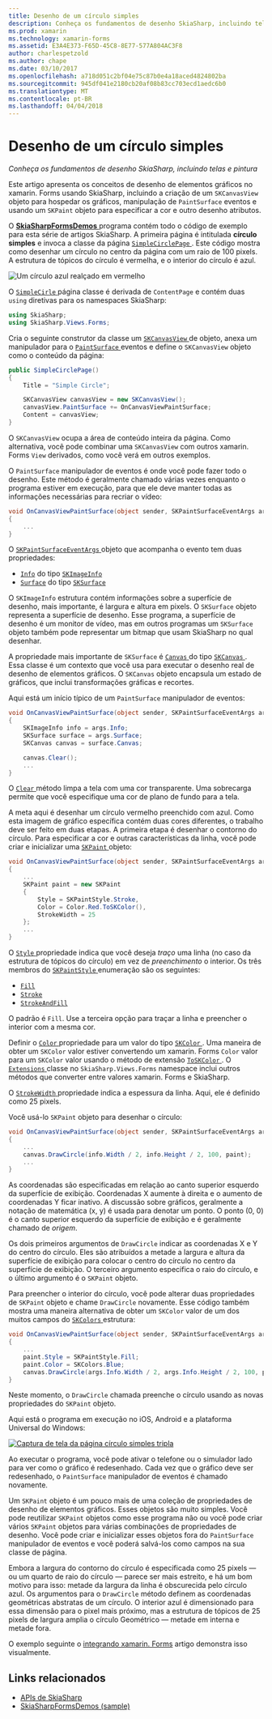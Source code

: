 ```yaml
---
title: Desenho de um círculo simples
description: Conheça os fundamentos de desenho SkiaSharp, incluindo telas e pintura
ms.prod: xamarin
ms.technology: xamarin-forms
ms.assetid: E3A4E373-F65D-45C8-8E77-577A804AC3F8
author: charlespetzold
ms.author: chape
ms.date: 03/10/2017
ms.openlocfilehash: a718d051c2bf04e75c87b0e4a18aced4824802ba
ms.sourcegitcommit: 945df041e2180cb20af08b83cc703ecd1aedc6b0
ms.translationtype: MT
ms.contentlocale: pt-BR
ms.lasthandoff: 04/04/2018
---
```

# <a name="drawing-a-simple-circle"></a>Desenho de um círculo simples

_Conheça os fundamentos de desenho SkiaSharp, incluindo telas e pintura_

Este artigo apresenta os conceitos de desenho de elementos gráficos no xamarin. Forms usando SkiaSharp, incluindo a criação de um `SKCanvasView` objeto para hospedar os gráficos, manipulação de `PaintSurface` eventos e usando um `SKPaint` objeto para especificar a cor e outro desenho atributos.

O [ **SkiaSharpFormsDemos** ](https://developer.xamarin.com/samples/xamarin-forms/SkiaSharpForms/Demos/) programa contém todo o código de exemplo para esta série de artigos SkiaSharp. A primeira página é intitulada **círculo simples** e invoca a classe da página [ `SimpleCirclePage` ](https://github.com/xamarin/xamarin-forms-samples/blob/master/SkiaSharpForms/SkiaSharpFormsDemos/SkiaSharpFormsDemos/SkiaSharpFormsDemos/Basics/SimpleCirclePage.cs). Este código mostra como desenhar um círculo no centro da página com um raio de 100 pixels. A estrutura de tópicos do círculo é vermelha, e o interior do círculo é azul.

![](circle-images/circleexample.png "Um círculo azul realçado em vermelho")

O [ `SimpleCirle` ](https://github.com/xamarin/xamarin-forms-samples/blob/master/SkiaSharpForms/SkiaSharpFormsDemos/SkiaSharpFormsDemos/SkiaSharpFormsDemos/Basics/SimpleCirclePage.cs) página classe é derivada de `ContentPage` e contém duas `using` diretivas para os namespaces SkiaSharp:

```csharp
using SkiaSharp;
using SkiaSharp.Views.Forms;
```

Cria o seguinte construtor da classe um [ `SKCanvasView` ](https://developer.xamarin.com/api/type/SkiaSharp.Views.Forms.SKCanvasView/) de objeto, anexa um manipulador para o [ `PaintSurface` ](https://developer.xamarin.com/api/event/SkiaSharp.Views.Forms.SKCanvasView.PaintSurface/) eventos e define o `SKCanvasView` objeto como o conteúdo da página:

```csharp
public SimpleCirclePage()
{
    Title = "Simple Circle";

    SKCanvasView canvasView = new SKCanvasView();
    canvasView.PaintSurface += OnCanvasViewPaintSurface;
    Content = canvasView;
}
```

O `SKCanvasView` ocupa a área de conteúdo inteira da página. Como alternativa, você pode combinar uma `SKCanvasView` com outros xamarin. Forms `View` derivados, como você verá em outros exemplos.

O `PaintSurface` manipulador de eventos é onde você pode fazer todo o desenho. Este método é geralmente chamado várias vezes enquanto o programa estiver em execução, para que ele deve manter todas as informações necessárias para recriar o vídeo:

```csharp
void OnCanvasViewPaintSurface(object sender, SKPaintSurfaceEventArgs args)
{
    ...
}

```

O [ `SKPaintSurfaceEventArgs` ](https://developer.xamarin.com/api/type/SkiaSharp.Views.Forms.SKPaintSurfaceEventArgs/) objeto que acompanha o evento tem duas propriedades:

- [`Info`](https://developer.xamarin.com/api/property/SkiaSharp.Views.Forms.SKPaintSurfaceEventArgs.Info/) do tipo [`SKImageInfo`](https://developer.xamarin.com/api/type/SkiaSharp.SKImageInfo/)
- [`Surface`](https://developer.xamarin.com/api/property/SkiaSharp.Views.Forms.SKPaintSurfaceEventArgs.Surface/) do tipo [`SKSurface`](https://developer.xamarin.com/api/type/SkiaSharp.SKSurface/)

O `SKImageInfo` estrutura contém informações sobre a superfície de desenho, mais importante, é largura e altura em pixels. O `SKSurface` objeto representa a superfície de desenho. Esse programa, a superfície de desenho é um monitor de vídeo, mas em outros programas um `SKSurface` objeto também pode representar um bitmap que usam SkiaSharp no qual desenhar.

A propriedade mais importante de `SKSurface` é [ `Canvas` ](https://developer.xamarin.com/api/property/SkiaSharp.SKSurface.Canvas/) do tipo [ `SKCanvas` ](https://developer.xamarin.com/api/type/SkiaSharp.SKCanvas/). Essa classe é um contexto que você usa para executar o desenho real de desenho de elementos gráficos. O `SKCanvas` objeto encapsula um estado de gráficos, que inclui transformações gráficas e recortes.

Aqui está um início típico de um `PaintSurface` manipulador de eventos:

```csharp
void OnCanvasViewPaintSurface(object sender, SKPaintSurfaceEventArgs args)
{
    SKImageInfo info = args.Info;
    SKSurface surface = args.Surface;
    SKCanvas canvas = surface.Canvas;

    canvas.Clear();
    ...
}

```

O [ `Clear` ](https://developer.xamarin.com/api/member/SkiaSharp.SKCanvas.Clear()/) método limpa a tela com uma cor transparente. Uma sobrecarga permite que você especifique uma cor de plano de fundo para a tela.

A meta aqui é desenhar um círculo vermelho preenchido com azul. Como esta imagem de gráfico específica contém duas cores diferentes, o trabalho deve ser feito em duas etapas. A primeira etapa é desenhar o contorno do círculo. Para especificar a cor e outras características da linha, você pode criar e inicializar uma [ `SKPaint` ](https://developer.xamarin.com/api/type/SkiaSharp.SKPaint/) objeto:

```csharp
void OnCanvasViewPaintSurface(object sender, SKPaintSurfaceEventArgs args)
{
    ...
    SKPaint paint = new SKPaint
    {
        Style = SKPaintStyle.Stroke,
        Color = Color.Red.ToSKColor(),
        StrokeWidth = 25
    };
    ...
}
```

O [ `Style` ](https://developer.xamarin.com/api/property/SkiaSharp.SKPaint.Style/) propriedade indica que você deseja *traço* uma linha (no caso da estrutura de tópicos do círculo) em vez de *preenchimento* o interior. Os três membros do [ `SKPaintStyle` ](https://developer.xamarin.com/api/type/SkiaSharp.SKPaintStyle/) enumeração são os seguintes:

- [`Fill`](https://developer.xamarin.com/api/field/SkiaSharp.SKPaintStyle.Fill/)
- [`Stroke`](https://developer.xamarin.com/api/field/SkiaSharp.SKPaintStyle.Stroke/)
- [`StrokeAndFill`](https://developer.xamarin.com/api/field/SkiaSharp.SKPaintStyle.StrokeAndFill/)

O padrão é `Fill`. Use a terceira opção para traçar a linha e preencher o interior com a mesma cor.

Definir o [ `Color` ](https://developer.xamarin.com/api/property/SkiaSharp.SKPaint.Color/) propriedade para um valor do tipo [ `SKColor` ](https://developer.xamarin.com/api/type/SkiaSharp.SKColor/). Uma maneira de obter um `SKColor` valor estiver convertendo um xamarin. Forms `Color` valor para um `SKColor` valor usando o método de extensão [ `ToSKColor` ](https://developer.xamarin.com/api/member/SkiaSharp.Views.Forms.Extensions.ToSKColor/p/Xamarin.Forms.Color/). O [ `Extensions` ](https://developer.xamarin.com/api/type/SkiaSharp.Views.Forms.Extensions/) classe no `SkiaSharp.Views.Forms` namespace inclui outros métodos que converter entre valores xamarin. Forms e SkiaSharp.

O [ `StrokeWidth` ](https://developer.xamarin.com/api/property/SkiaSharp.SKPaint.StrokeWidth/) propriedade indica a espessura da linha. Aqui, ele é definido como 25 pixels.

Você usá-lo `SKPaint` objeto para desenhar o círculo:

```csharp
void OnCanvasViewPaintSurface(object sender, SKPaintSurfaceEventArgs args)
{
    ...
    canvas.DrawCircle(info.Width / 2, info.Height / 2, 100, paint);
    ...
}
```

As coordenadas são especificadas em relação ao canto superior esquerdo da superfície de exibição. Coordenadas X aumente à direita e o aumento de coordenadas Y ficar inativo. A discussão sobre gráficos, geralmente a notação de matemática (x, y) é usada para denotar um ponto. O ponto (0, 0) é o canto superior esquerdo da superfície de exibição e é geralmente chamado de *origem*.

Os dois primeiros argumentos de `DrawCircle` indicar as coordenadas X e Y do centro do círculo. Eles são atribuídos a metade a largura e altura da superfície de exibição para colocar o centro do círculo no centro da superfície de exibição. O terceiro argumento especifica o raio do círculo, e o último argumento é o `SKPaint` objeto.

Para preencher o interior do círculo, você pode alterar duas propriedades de `SKPaint` objeto e chame `DrawCircle` novamente. Esse código também mostra uma maneira alternativa de obter um `SKColor` valor de um dos muitos campos do [ `SKColors` ](https://developer.xamarin.com/api/type/SkiaSharp.SKColors/) estrutura:

```csharp
void OnCanvasViewPaintSurface(object sender, SKPaintSurfaceEventArgs args)
{
    ...
    paint.Style = SKPaintStyle.Fill;
    paint.Color = SKColors.Blue;
    canvas.DrawCircle(args.Info.Width / 2, args.Info.Height / 2, 100, paint);
}
```
Neste momento, o `DrawCircle` chamada preenche o círculo usando as novas propriedades do `SKPaint` objeto.

Aqui está o programa em execução no iOS, Android e a plataforma Universal do Windows:

[![](circle-images/simplecircle-small.png "Captura de tela da página círculo simples tripla")](circle-images/simplecircle-large.png#lightbox "tripla captura da página do círculo simples")

Ao executar o programa, você pode ativar o telefone ou o simulador lado para ver como o gráfico é redesenhado. Cada vez que o gráfico deve ser redesenhado, o `PaintSurface` manipulador de eventos é chamado novamente.

Um `SKPaint` objeto é um pouco mais de uma coleção de propriedades de desenho de elementos gráficos. Esses objetos são muito simples. Você pode reutilizar `SKPaint` objetos como esse programa não ou você pode criar vários `SKPaint` objetos para várias combinações de propriedades de desenho. Você pode criar e inicializar esses objetos fora do `PaintSurface` manipulador de eventos e você poderá salvá-los como campos na sua classe de página.

Embora a largura do contorno do círculo é especificada como 25 pixels &mdash; ou um quarto de raio do círculo &mdash; parece ser mais estreito, e há um bom motivo para isso: metade da largura da linha é obscurecida pelo círculo azul. Os argumentos para o `DrawCircle` método definem as coordenadas geométricas abstratas de um círculo. O interior azul é dimensionado para essa dimensão para o pixel mais próximo, mas a estrutura de tópicos de 25 pixels de largura amplia o círculo Geométrico &mdash; metade em interna e metade fora.

O exemplo seguinte o [integrando xamarin. Forms](~/xamarin-forms/user-interface/graphics/skiasharp/basics/integration.md) artigo demonstra isso visualmente.


## <a name="related-links"></a>Links relacionados

- [APIs de SkiaSharp](https://developer.xamarin.com/api/root/SkiaSharp/)
- [SkiaSharpFormsDemos (sample)](https://developer.xamarin.com/samples/xamarin-forms/SkiaSharpForms/Demos/)

